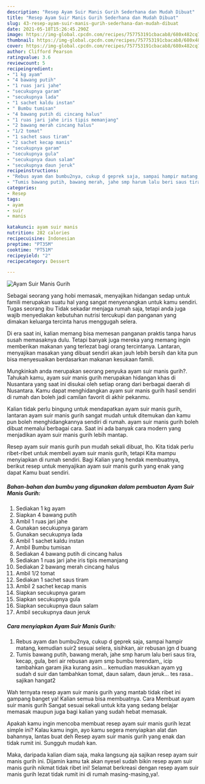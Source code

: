 ```yaml
---
description: "Resep Ayam Suir Manis Gurih Sederhana dan Mudah Dibuat"
title: "Resep Ayam Suir Manis Gurih Sederhana dan Mudah Dibuat"
slug: 43-resep-ayam-suir-manis-gurih-sederhana-dan-mudah-dibuat
date: 2021-05-18T15:26:45.290Z
image: https://img-global.cpcdn.com/recipes/757753191cbacab8/680x482cq70/ayam-suir-manis-gurih-foto-resep-utama.jpg
thumbnail: https://img-global.cpcdn.com/recipes/757753191cbacab8/680x482cq70/ayam-suir-manis-gurih-foto-resep-utama.jpg
cover: https://img-global.cpcdn.com/recipes/757753191cbacab8/680x482cq70/ayam-suir-manis-gurih-foto-resep-utama.jpg
author: Clifford Pearson
ratingvalue: 3.6
reviewcount: 5
recipeingredient:
- "1 kg ayam"
- "4 bawang putih"
- "1 ruas jari jahe"
- "secukupnya garam"
- "secukupnya lada"
- "1 sachet kaldu instan"
- " Bumbu tumisan"
- "4 bawang putih di cincang halus"
- "1 ruas jari jahe iris tipis memanjang"
- "2 bawang merah cincang halus"
- "1/2 tomat"
- "1 sachet saus tiram"
- "2 sachet kecap manis"
- "secukupnya garam"
- "secukupnya gula"
- "secukupnya daun salam"
- "secukupnya daun jeruk"
recipeinstructions:
- "Rebus ayam dan bumbu2nya, cukup d geprek saja, sampai hampir matang, kemudian suir2 sesuai selera, sisihkan, air rebusan jgn d buang"
- "Tumis bawang putih, bawang merah, jahe smp harum lalu beri saus tira, kecap, gula, beri air rebusan ayam smp bumbu terendam,, icip tambahkan garam jika kurang asin... kemudian masukkan ayam yg sudah d suir dan tambahkan tomat, daun salam, daun jeruk... tes rasa.. sajikan hangat2"
categories:
- Resep
tags:
- ayam
- suir
- manis

katakunci: ayam suir manis 
nutrition: 282 calories
recipecuisine: Indonesian
preptime: "PT35M"
cooktime: "PT51M"
recipeyield: "2"
recipecategory: Dessert

---
```



![Ayam Suir Manis Gurih](https://img-global.cpcdn.com/recipes/757753191cbacab8/680x482cq70/ayam-suir-manis-gurih-foto-resep-utama.jpg)

Sebagai seorang yang hobi memasak, menyajikan hidangan sedap untuk famili merupakan suatu hal yang sangat menyenangkan untuk kamu sendiri. Tugas seorang ibu Tidak sekadar menjaga rumah saja, tetapi anda juga wajib menyediakan kebutuhan nutrisi tercukupi dan panganan yang dimakan keluarga tercinta harus menggugah selera.

Di era  saat ini, kalian memang bisa memesan panganan praktis tanpa harus susah memasaknya dulu. Tetapi banyak juga mereka yang memang ingin memberikan makanan yang terlezat bagi orang tercintanya. Lantaran, menyajikan masakan yang dibuat sendiri akan jauh lebih bersih dan kita pun bisa menyesuaikan berdasarkan makanan kesukaan famili. 



Mungkinkah anda merupakan seorang penyuka ayam suir manis gurih?. Tahukah kamu, ayam suir manis gurih merupakan hidangan khas di Nusantara yang saat ini disukai oleh setiap orang dari berbagai daerah di Nusantara. Kamu dapat menghidangkan ayam suir manis gurih hasil sendiri di rumah dan boleh jadi camilan favorit di akhir pekanmu.

Kalian tidak perlu bingung untuk mendapatkan ayam suir manis gurih, lantaran ayam suir manis gurih sangat mudah untuk ditemukan dan kamu pun boleh menghidangkannya sendiri di rumah. ayam suir manis gurih boleh dibuat memalui berbagai cara. Saat ini ada banyak cara modern yang menjadikan ayam suir manis gurih lebih mantap.

Resep ayam suir manis gurih pun mudah sekali dibuat, lho. Kita tidak perlu ribet-ribet untuk membeli ayam suir manis gurih, tetapi Kita mampu menyiapkan di rumah sendiri. Bagi Kalian yang hendak membuatnya, berikut resep untuk menyajikan ayam suir manis gurih yang enak yang dapat Kamu buat sendiri.

<!--inarticleads1-->

##### Bahan-bahan dan bumbu yang digunakan dalam pembuatan Ayam Suir Manis Gurih:

1. Sediakan 1 kg ayam
1. Siapkan 4 bawang putih
1. Ambil 1 ruas jari jahe
1. Gunakan secukupnya garam
1. Gunakan secukupnya lada
1. Ambil 1 sachet kaldu instan
1. Ambil  Bumbu tumisan
1. Sediakan 4 bawang putih di cincang halus
1. Sediakan 1 ruas jari jahe iris tipis memanjang
1. Sediakan 2 bawang merah cincang halus
1. Ambil 1/2 tomat
1. Sediakan 1 sachet saus tiram
1. Ambil 2 sachet kecap manis
1. Siapkan secukupnya garam
1. Siapkan secukupnya gula
1. Siapkan secukupnya daun salam
1. Ambil secukupnya daun jeruk




<!--inarticleads2-->

##### Cara menyiapkan Ayam Suir Manis Gurih:

1. Rebus ayam dan bumbu2nya, cukup d geprek saja, sampai hampir matang, kemudian suir2 sesuai selera, sisihkan, air rebusan jgn d buang
1. Tumis bawang putih, bawang merah, jahe smp harum lalu beri saus tira, kecap, gula, beri air rebusan ayam smp bumbu terendam,, icip tambahkan garam jika kurang asin... kemudian masukkan ayam yg sudah d suir dan tambahkan tomat, daun salam, daun jeruk... tes rasa.. sajikan hangat2




Wah ternyata resep ayam suir manis gurih yang mantab tidak ribet ini gampang banget ya! Kalian semua bisa membuatnya. Cara Membuat ayam suir manis gurih Sangat sesuai sekali untuk kita yang sedang belajar memasak maupun juga bagi kalian yang sudah hebat memasak.

Apakah kamu ingin mencoba membuat resep ayam suir manis gurih lezat simple ini? Kalau kamu ingin, ayo kamu segera menyiapkan alat dan bahannya, lantas buat deh Resep ayam suir manis gurih yang enak dan tidak rumit ini. Sungguh mudah kan. 

Maka, daripada kalian diam saja, maka langsung aja sajikan resep ayam suir manis gurih ini. Dijamin kamu tak akan nyesel sudah bikin resep ayam suir manis gurih nikmat tidak ribet ini! Selamat berkreasi dengan resep ayam suir manis gurih lezat tidak rumit ini di rumah masing-masing,ya!.

